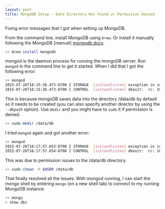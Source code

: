 ```yaml
---
layout: post
title: MongoDB Setup - Data Directory Not Found or Permission Denied
---
```


<!-- links -->
[mongodb docs]: http://docs.mongodb.org/manual/installation/

<!-- post -->
Fixing error messages that I got when setting up MongoDB.

<!--excerpt-->

From the command line, install MongoDB using `brew`. Or install it manually following the MongoDB [manual] [mongodb docs].

```bash
>> brew install mongodb
```

mongod is the daemon process for running the mongoDB server. Run `mongod` in the command line to get it started. When I did that I got the following error:

```bash
>> mongod
2015-07-26T16:15:38.473-0700 I STORAGE  [initandlisten] exception in initAndListen: 29 Data directory /data/db not found., terminating
2015-07-26T16:15:38.473-0700 I CONTROL  [initandlisten] dbexit:  rc: 100
```

This is because mongoDB saves data into the directory /data/db by default so it needs to be created (you can also specify another director by using the `--dbpath` option). Use `mkdir` and you might have to `sudo` it if permission is denied.

```bash
>> sudo mkdir /data/db
```

I tried `mongod` again and got another error:

```bash
>> mongod
2015-07-26T16:17:57.653-0700 I STORAGE  [initandlisten] exception in initAndListen: 98 Unable to create/open lock file: /data/db/mongod.lock errno:13 Permission denied Is a mongod instance already running?, terminating
2015-07-26T16:17:57.654-0700 I CONTROL  [initandlisten] dbexit:  rc: 100
```

This was due to permission issues to the /data/db directory.

```bash
>> sudo chown -R $USER /data/db
```

That finally resolved all the issues. With mongod running, I can start the mongo shell by entering `mongo` (on a new shell tab) to connect to my running MongoDB instance.

```bash
>> mongo
> show dbs
```
